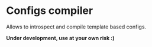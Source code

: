# Configs compiler

Allows to introspect and compile template based configs.

**Under development, use at your own risk :)**

